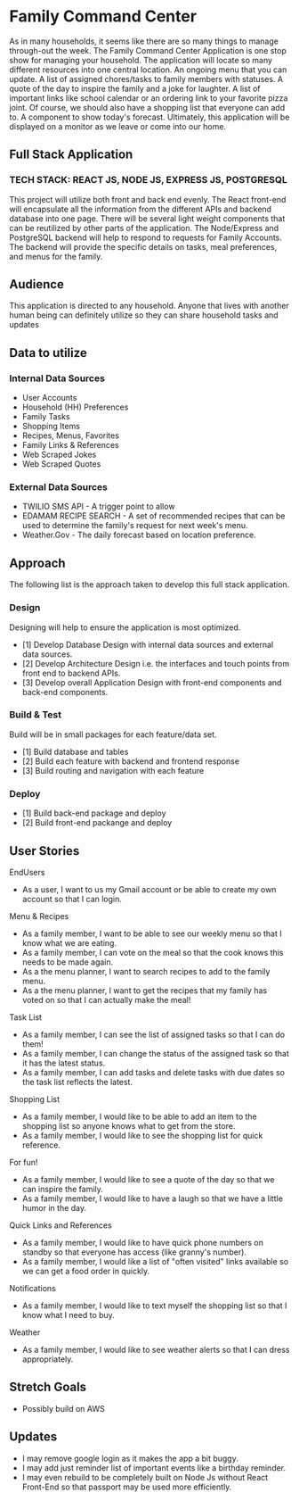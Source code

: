 # Family Command Center
As in many households, it seems like there are so many things to manage through-out the week.  The Family Command Center Application is one stop show for managing your household.  The application will locate so many different resources into one central location.  An ongoing menu that you can update. A list of assigned chores/tasks to family members with statuses.  A quote of the day to inspire the family and a joke for laughter. A list of important links like school calendar or an ordering link to your favorite pizza joint. Of course, we should also have a shopping list that everyone can add to. A component to show today's forecast. Ultimately, this application will be displayed on a monitor as we leave or come into our home. 

## Full Stack Application
### TECH STACK: REACT JS, NODE JS, EXPRESS JS, POSTGRESQL
This project will utilize both front and back end evenly. The React front-end will encapsulate all the information from the different APIs and backend database into one page. There will be several light weight components that can be reutilized by other parts of the application. The Node/Express and PostgreSQL backend will help to respond to requests for Family Accounts.  The backend will provide the specific details on tasks, meal preferences, and menus for the family. 

## Audience
This application is directed to any household. Anyone that lives with another human being can definitely utilize so they can share household tasks and updates   

## Data to utilize

### Internal Data Sources
- User Accounts
- Household (HH) Preferences
- Family Tasks
- Shopping Items
- Recipes, Menus, Favorites
- Family Links & References
- Web Scraped Jokes
- Web Scraped Quotes

### External Data Sources
- TWILIO SMS API - A trigger point to allow 
- EDAMAM RECIPE SEARCH - A set of recommended recipes that can be used to determine the family's request for next week's menu.
- Weather.Gov - The daily forecast based on location preference. 

## Approach
The following list is the approach taken to develop this full stack application. 

### Design
Designing will help to ensure the application is most optimized. 
- [1] Develop Database Design with internal data sources and external data sources.
- [2] Develop Architecture Design i.e. the interfaces and touch points from front end to backend APIs.
- [3] Develop overall Application Design with front-end components and back-end components.

### Build & Test
Build will be in small packages for each feature/data set.
- [1] Build database and tables 
- [2] Build each feature with backend and frontend response
- [3] Build routing and navigation with each feature 

### Deploy
- [1] Build back-end package and deploy
- [2] Build front-end packange and deploy

## User Stories
EndUsers
- As a user, I want to us my Gmail account or be able to create my own account so that I can login. 

Menu & Recipes
- As a family member, I want to be able to see our weekly menu so that I know what we are eating. 
- As a family member, I can vote on the meal so that the cook knows this needs to be made again. 
- As a the menu planner, I want to search recipes to add to the family menu.
- As a the menu planner, I want to get the recipes that my family has voted on so that I can actually make the meal!
 
Task List 
- As a family member, I can see the list of assigned tasks so that I can do them!
- As a family member, I can change the status of the assigned task so that it has the latest status. 
- As a family member, I can add tasks and delete tasks with due dates so the task list reflects the latest. 

Shopping List
- As a family member, I would like to be able to add an item to the shopping list so anyone knows what to get from the store. 
- As a family member, I would like to see the shopping list for quick reference.

For fun!
- As a family member, I would like to see a quote of the day so that we can inspire the family.
- As a family member, I would like to have a laugh so that we have a little humor in the day. 

Quick Links and References
- As a family member, I would like to have quick phone numbers on standby so that everyone has access (like granny's number). 
- As a family member, I would like a list of "often visited" links available so we can get a food order in quickly. 

Notifications
- As a family member, I would like to text myself the shopping list so that I know what I need to buy. 

Weather
- As a family member, I would like to see weather alerts so that I can dress appropriately.

## Stretch Goals
- Possibly build on AWS 

## Updates
- I may remove google login as it makes the app a bit buggy. 
- I may add just reminder list of important events like a birthday reminder.
- I may even rebuild to be completely built on Node Js without React Front-End so that passport may be used more efficiently.
